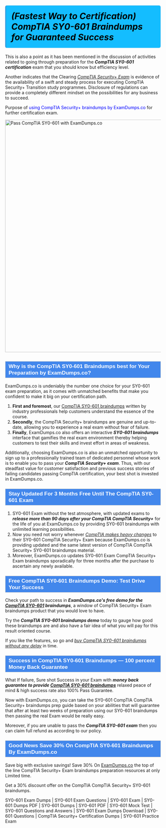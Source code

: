 <h1><strong><span style="display: block; color: #000000; background: #14BDFF; border: 0.5px solid #AED6F1; border-left: 3px solid #3498DB; padding: .6em; border-radius: 6px;">             <em>(Fastest Way to Certification) CompTIA SY0-601 Braindumps for Guaranteed Success</em>             </span></strong></h1>            <p>This is also a point as it has been mentioned in the discussion of activities related to going through preparation for the <strong><i>CompTIA SY0-601 certification</i></strong> exam that you should know but efficiency level.</p>            <p>Another indicates that the Clearing <u><i>CompTIA Security+ Exam</i></u> is evidence of the availability of a swift and steady process for executing CompTIA Security+ Transition study programmes. Disclosure of regulations can provide a completely different mindset on the possibilities for any business to succeed.</p>            <p>Purpose of <span style="color: blue">using CompTIA Security+ braindumps by ExamDumps.co</span> for further certification exam.</p>                        <p><a href="https://www.examdumps.co/"><img src="https://www.examdumps.co//images/banners/big-sale-20-percent-discount-offer-examdumps.jpg" class="postImage" alt="Pass CompTIA SY0-601 with ExamDumps.co" width="750"></a></p>                        <h2 style="background: #4287ec; border: 1px solid #cccccc; padding: 5px 10px;">                <span style="color: #ffffff;"><span style="font-size: 11pt;">                    <span style="line-height: normal;">                        <span style="font-family: Calibri,sans-serif;">                            <strong>                                <span style="font-size: 13.0pt;">Why is the CompTIA SY0-601 Braindumps best for Your Preparation by ExamDumps.co?</span>                            </strong>                        </span>                    </span></span>                </span>            </h2>            <p>ExamDumps.co is undeniably the number one choice for your SY0-601 exam preparation, as it comes with unmatched benefits that make you confident to make it big on your certification path. </p>            <ol>                <li><strong>First and foremost</strong>, our <a href="https://www.examdumps.co/sy0-601-exam-dumps.html">CompTIA SY0-601 braindumps</a> written by industry professionals help customers understand the essence of the course. </li>                <li><strong>Secondly</strong>, the CompTIA Security+ braindumps are genuine and up-to-date, allowing you to experience a real exam without fear of failure. </li>                <li><strong>Finally</strong>, ExamDumps.co also offers an interactive <strong><i>SY0-601 braindumps</i></strong> interface that gamifies the real exam environment thereby helping customers to test their skills and invest effort in areas of weakness. </li>            </ol>            <p>Additionally, choosing ExamDumps.co is also an unmatched opportunity to sign up to a professionally trained team of dedicated personnel whose work is to enable you to pass your <strong><i>CompTIA Security+ exam</i></strong>. Thus, with our steadfast value for customer satisfaction and previous success stories of failing candidates passing CompTIA certification, your best shot is invested in ExamDumps.co.</p>                        <h3 style="background: #4287ec; border: 1px solid #cccccc; padding: 5px 10px;">                <span style="color: #ffffff;">                    <span style="font-size: 11pt;">                        <span style="line-height: normal;">                            <span style="font-family: Calibri,sans-serif;">                                <strong>                                    <span style="font-size: 13.0pt;">Stay Updated For 3 Months Free Until The CompTIA SY0-601 Exam</span>                                </strong>                            </span>                        </span>                    </span>                </span>            </h3>            <ol>                <li>SY0-601 Exam without the test atmosphere, with updated exams to <strong><i>release more than 90 days after your CompTIA CompTIA Security+</i></strong> for the life of you at ExamDumps.co by providing SY0-601 braindumps with unlimited learning possibilities. </li>                <li>Now you need not worry whenever <u><i>CompTIA makes heavy changes</i></u> to their SY0-601 CompTIA Security+ Exam because ExamDumps.co is providing updated and the same latest version of CompTIA CompTIA Security+ SY0-601 braindumps material. </li>                <li>Moreover, ExamDumps.co updates SY0-601 Exam CompTIA Security+ Exam braindumps sporadically for three months after the purchase to ascertain any newly available.</li>            </ol>                       <h3 style="background: #4287ec; border: 1px solid #cccccc; padding: 5px 10px;">                <span style="color: #ffffff;">                    <span style="font-size: 11pt;">                        <span style="line-height: normal;">                            <span style="font-family: Calibri,sans-serif;">                                <strong>                                    <span style="font-size: 13.0pt;">Free CompTIA SY0-601 Braindumps Demo: Test Drive Your Success</span>                                </strong>                            </span>                        </span>                    </span>                </span>            </h3>            <p>Check your path to success in <strong><i>ExamDumps.co's free demo for the <a href="https://www.examdumps.co/comptia-exam-dumps.html">CompTIA SY0-601</a> braindumps</i></strong>, a window of CompTIA Security+ Exam braindumps product that you would love to have.  </p>            <p>Try the <strong><i>CompTIA SY0-601 braindumps demo</i></strong> today to gauge how good these braindumps are and also have a fair idea of what you will pay for this result oriented course. </p>            <p>If you like the features, so go and <u><i>buy CompTIA SY0-601 braindumps without any delay</i></u> in time.</p>                        <h3 style="background: #4287ec; border: 1px solid #cccccc; padding: 5px 10px;">                <span style="color: #ffffff;"><span style="font-size: 11pt;">                    <span style="line-height: normal;">                        <span style="font-family: Calibri,sans-serif;">                            <strong>                                <span style="font-size: 13.0pt;">Success in CompTIA SY0-601 Braindumps — 100 percent Money Back Guarantee</span>                            </strong>                        </span>                    </span></span>                </span>            </h3>            <p>What If failure, Sure shot Success in your Exam with <strong><i>money back guarantee to provide <a href="https://github.com/BellaDavid12/-First-Time-Pass-Boost-Your-CompTIA-SY0-601-Score-with-SY0-601-Dumps/blob/main/README.md"><b> CompTIA SY0-601 braindumps</b></a></i></strong> relaxed peace of mind &amp; high success rate also 100% Pass Guarantee. </p>            <p>Now with ExamDumps.co, you can take the SY0-601 CompTIA CompTIA Security+ braindumps prep guide based on your abilities that will guarantee that after at least two weeks of preparation using our SY0-601 braindumps then passing the real Exam would be really easy. </p>            <p>Moreover, if you are unable to pass the <strong><i>CompTIA SY0-601 exam</i></strong> then you can claim full refund as according to our policy.</p>                        <h3 style="background: #4287ec; border: 1px solid #cccccc; padding: 5px 10px;">                <span style="color: #ffffff;">                    <span style="font-size: 11pt;">                        <span style="line-height: normal;">                            <span style="font-family: Calibri,sans-serif;">                                <strong>                                    <span style="font-size: 13.0pt;">Good News Save 30% On CompTIA SY0-601 Braindumps By ExamDumps.co</span>                                </strong>                            </span>                        </span>                    </span>                </span>            </h3>                        <p>Save big with exclusive savings! Save 30% On <a href="https://www.examdumps.co/">ExamDumps.co</a> the top of the line CompTIA Security+ Exam braindumps preparation resources at only Limited time. </p>            <p>Get a 30% discount offer on the CompTIA CompTIA Security+ SY0-601 braindumps.</p>                    
 SY0-601 Exam Dumps | SY0-601 Exam Questions | SY0-601 Exam | SY0-601 Dumps PDF | SY0-601 Dumps | SY0-601 PDF | SY0-601 Mock Test | SY0-601 Questions and Answers | SY0-601 Exam Dumps Download | SY0-601 Questions | CompTIA Security+ Certification Dumps | SY0-601 Practice Exam

